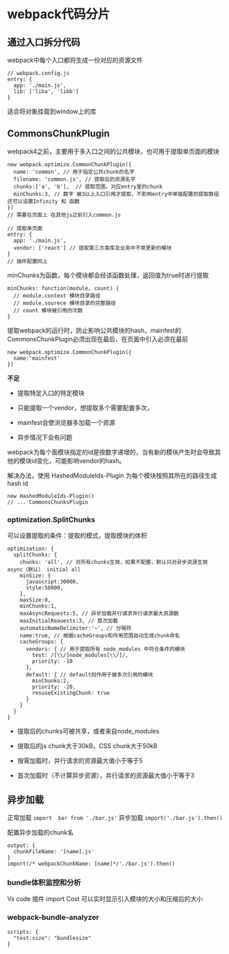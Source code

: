 # webpack代码分片

## 通过入口拆分代码

webpack中每个入口都将生成一份对应的资源文件

```
// webpack.config.js
entry: {
  app: './main.js',
  lib: ['liba', 'libb']
}
```

适合将对象挂载到window上的库

## CommonsChunkPlugin

webpack4之前，主要用于多入口之间的公共模块，也可用于提取单页面的模块

```
new webpack.optimize.CommonChunkPlugin({
  name: 'common', // 用于指定公共chunk的名字
  filename: 'common.js', // 提取后的资源名字
  chunks:['a', 'b'],  // 提取范围，对应entry里的chunk
  minChunks:3, // 数字 被3以上入口引用才提取，不影响entry中单独配置的提取数组  还可以设置Infinity 和 函数
})
// 需要在页面上 在其他js之前引入common.js
```

```
// 提取单页面 
entry: {
  app: './main.js',
  vendor: ['react'] // 提取第三方类库及业务中不常更新的模块
}
// 插件配置同上
```

minChunks为函数，每个模块都会经该函数处理，返回值为true时进行提取

```
minChunks: function(module, count) {
  // module.context 模块目录路径
  // module.sourece 模块目录的完整路径
  // count 模块被引用的次数
}
```

提取webpack的运行时，防止影响公共模块的hash，mainfest的CommonsChunkPlugin必须出现在最后，在页面中引入必须在最前

```
new webpack.optimize.CommonChunkPlugin({
  name:'mainfest'
})
```

**不足**

- 提取特定入口的特定模块

- 只能提取一个vendor，想提取多个需要配置多次，


- mainfest会使浏览器多加载一个资源 


- 异步情况下会有问题

webpack为每个面模块指定的id是按数字递增的，当有新的模块产生时会导致其他的模块id变化，可能影响vendor的hash。

解决办法，使用 HashedModuleIds-Plugin 为每个模块按照其所在的路径生成hash id

```
new HashedModuleIds-Plugin()
// ... CommonsChunksPlugin
```




### optimization.SplitChunks

可以设置提取的条件：提取的模式，提取模块的体积

```
optimization: {
  splitChunks: {
    chunks: 'all', // 对所有chunks生效，如果不配置，默认只对异步资源生效 async（默认） initial all
    minSize: {
      javascript:30000,
      style:50000,
    },
    maxSize:0,
    minChunks:1,
    maxAsyncRequests:5, // 异步加载并行请求并行请求最大资源数
    maxInitialReauests:3, // 首次加载
    automaticNameDelimiter:'~', // 分隔符
    name:true, // 根据cacheGroups和作用范围自动生成chunk命名
    cacheGroups: {
      vendors: { // 用于提取所有 node_modules 中符合条件的模块
        test: /[\\/]node_modules[\\/]/,
        priority: -10
      },
      default: { // default则作用于被多次引用的模块
        minChunks:2,
        priority: -20,
        resuseExistingChunk: true
      }
    }
  }
}
```

- 提取后的chunks可被共享，或者来自node_modules

- 提取后的js chunk大于30kB，CSS chunk大于50kB

- 按需加载时，并行请求的资源最大值小于等于5

- 首次加载时（不计算异步资源），并行请求的资源最大值小于等于3

## 异步加载

正常加载  `import  bar from './bar.js'`    异步加载 `import('./bar.js').then()`

配置异步加载的chunk名

```
output: {
  chunkFileName: '[name].js'
}
import(/* webpackChunkName: [name]*/'./bar.js').then()
```

### bundle体积监控和分析

Vs code 插件 import Cost  可以实时显示引入模块的大小和压缩后的大小

### webpack-bundle-analyzer

```
scripts: {
  "test:size": "bundlesize"
}
```

